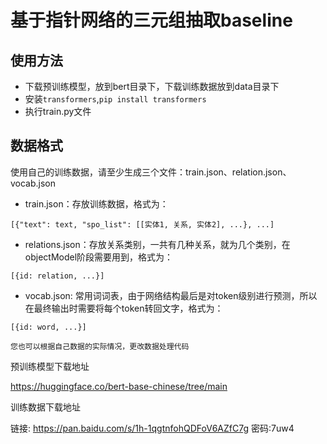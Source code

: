# 基于指针网络的三元组抽取baseline

## 使用方法

+ 下载预训练模型，放到bert目录下，下载训练数据放到data目录下
+ 安装`transformers`,`pip install transformers`
+ 执行train.py文件

## 数据格式
使用自己的训练数据，请至少生成三个文件：train.json、relation.json、vocab.json
+ train.json：存放训练数据，格式为：

`[{"text": text, "spo_list": [[实体1, 关系, 实体2], ...}, ...]`
+ relations.json：存放关系类别，一共有几种关系，就为几个类别，在objectModel阶段需要用到，格式为：

`[{id: relation, ...}]`
+ vocab.json: 常用词词表，由于网络结构最后是对token级别进行预测，所以在最终输出时需要将每个token转回文字，格式为：

`[{id: word, ...}]`

    您也可以根据自己数据的实际情况，更改数据处理代码

预训练模型下载地址

https://huggingface.co/bert-base-chinese/tree/main


训练数据下载地址

链接: https://pan.baidu.com/s/1h-1qgtnfohQDFoV6AZfC7g
密码:7uw4